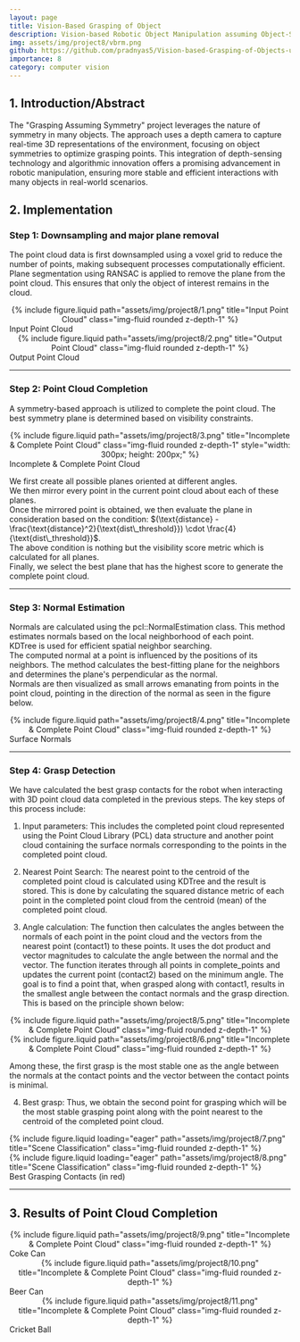 ```yaml
---
layout: page
title: Vision-Based Grasping of Object
description: Vision-based Robotic Object Manipulation assuming Object-Symmetry
img: assets/img/project8/vbrm.png
github: https://github.com/pradnyas5/Vision-based-Grasping-of-Objects-using-Symmetry
importance: 8
category: computer vision
---
```


## 1. Introduction/Abstract
The "Grasping Assuming Symmetry" project leverages the nature of symmetry in many objects. The approach uses a depth camera to capture real-time 3D representations of the environment, focusing on object symmetries to optimize grasping points. 
This integration of depth-sensing technology and algorithmic innovation offers a promising advancement in robotic manipulation, ensuring more stable and efficient interactions with many objects in real-world scenarios.

## 2. Implementation   

### Step 1: Downsampling and major plane removal
The point cloud data is first downsampled using a voxel grid to reduce the number of points, making subsequent processes computationally efficient.
Plane segmentation using RANSAC is applied to remove the plane from the point cloud. This ensures that only the object of interest remains in the cloud.

<div class="row">
    <div class="col-sm mt-3 mt-md-0" align=center>
        {% include figure.liquid path="assets/img/project8/1.png" title="Input Point Cloud" class="img-fluid rounded z-depth-1" %}
    </div>
</div>
<div class="caption">
   Input Point Cloud
</div>

<div class="row">
    <div class="col-sm mt-3 mt-md-0" align=center>
        {% include figure.liquid path="assets/img/project8/2.png" title="Output Point Cloud" class="img-fluid rounded z-depth-1" %}
    </div>
</div>
<div class="caption">
   Output Point Cloud
</div>

--- 

### Step 2: Point Cloud Completion

A symmetry-based approach is utilized to complete the point cloud. The best symmetry plane is determined based on visibility constraints.    

<div class="row">
    <div class="col-sm mt-3 mt-md-0" align=center>
        {% include figure.liquid path="assets/img/project8/3.png" title="Incomplete & Complete Point Cloud" class="img-fluid rounded z-depth-1" style="width: 300px; height: 200px;" %}
    </div>
</div>
<div class="caption">
   Incomplete & Complete Point Cloud
</div>

We first create all possible planes oriented at different angles.    
We then mirror every point in the current point cloud about each of these planes.      
Once the mirrored point is obtained, we then evaluate the plane in consideration based on the condition: $(\text{distance} - \frac{\text{distance}^2}{\text{dist\_threshold}}) \cdot \frac{4}{\text{dist\_threshold}}$.    
The above condition is nothing but the visibility score metric which is calculated for all planes.   
Finally, we select the best plane that has the highest score to generate the complete point cloud.   

---

### Step 3: Normal Estimation   

Normals are calculated using the pcl::NormalEstimation class. This method estimates normals based on the local neighborhood of each point.   
KDTree is used for efficient spatial neighbor searching.   
The computed normal at a point is influenced by the positions of its neighbors. The method calculates the best-fitting plane for the neighbors and determines the plane's perpendicular as the normal.    
Normals are then visualized as small arrows emanating from points in the point cloud, pointing in the direction of the normal as seen in the figure below.   

<div class="row">
    <div class="col-sm mt-3 mt-md-0" align=center>
        {% include figure.liquid path="assets/img/project8/4.png" title="Incomplete & Complete Point Cloud" class="img-fluid rounded z-depth-1" %}
    </div>
</div>
<div class="caption">
   Surface Normals
</div>

---  

### Step 4: Grasp Detection   
We have calculated the best grasp contacts for the robot when interacting with 3D point cloud data completed in the previous steps. The key steps of this process include:
1.	Input parameters: 
This includes the completed point cloud represented using the Point Cloud Library (PCL) data structure and another point cloud containing the surface normals corresponding to the points in the completed point cloud.   
2.	Nearest Point Search:
The nearest point to the centroid of the completed point cloud is calculated using KDTree and the result is stored. This is done by calculating the squared distance metric of each point in the completed point cloud from the centroid (mean) of the completed point cloud.   

3.	Angle calculation:
The function then calculates the angles between the normals of each point in the point cloud and the vectors from the nearest point (contact1) to these points. It uses the dot product and vector magnitudes to calculate the angle between the normal and the vector. The function iterates through all points in complete_points and updates the current point (contact2) based on the minimum angle. The goal is to find a point that, when grasped along with contact1, results in the smallest angle between the contact normals and the grasp direction. This is based on the principle shown below:

<div class="row">
    <div class="col-sm mt-3 mt-md-0" align=center>
        {% include figure.liquid path="assets/img/project8/5.png" title="Incomplete & Complete Point Cloud" class="img-fluid rounded z-depth-1" %}
    </div>
</div>

<div class="row">
    <div class="col-sm mt-3 mt-md-0" align=center>
        {% include figure.liquid path="assets/img/project8/6.png" title="Incomplete & Complete Point Cloud" class="img-fluid rounded z-depth-1" %}
    </div>
</div>

Among these, the first grasp is the most stable one as the angle between the normals at the contact points and the vector between the contact points is minimal.   

4.	Best grasp:
Thus, we obtain the second point for grasping which will be the most stable grasping point along with the point nearest to the centroid of the completed point cloud.

<div class="row">
    <div class="col-sm mt-3 mt-md-0">
        {% include figure.liquid loading="eager" path="assets/img/project8/7.png" title="Scene Classification" class="img-fluid rounded z-depth-1" %}
    </div>
    <div class="col-sm mt-3 mt-md-0">
        {% include figure.liquid loading="eager" path="assets/img/project8/8.png" title="Scene Classification" class="img-fluid rounded z-depth-1" %}
    </div>
</div>
<div class="caption">
    Best Grasping Contacts (in red)
</div>

---

## 3. Results of Point Cloud Completion

<div class="row">
    <div class="col-sm mt-3 mt-md-0" align=center>
        {% include figure.liquid path="assets/img/project8/9.png" title="Incomplete & Complete Point Cloud" class="img-fluid rounded z-depth-1" %}
    </div>
</div>
<div class="caption">
   Coke Can
</div>

<div class="row">
    <div class="col-sm mt-3 mt-md-0" align=center>
        {% include figure.liquid path="assets/img/project8/10.png" title="Incomplete & Complete Point Cloud" class="img-fluid rounded z-depth-1" %}
    </div>
</div>
<div class="caption">
   Beer Can
</div>

<div class="row">
    <div class="col-sm mt-3 mt-md-0" align=center>
        {% include figure.liquid path="assets/img/project8/11.png" title="Incomplete & Complete Point Cloud" class="img-fluid rounded z-depth-1" %}
    </div>
</div>
<div class="caption">
   Cricket Ball
</div>








